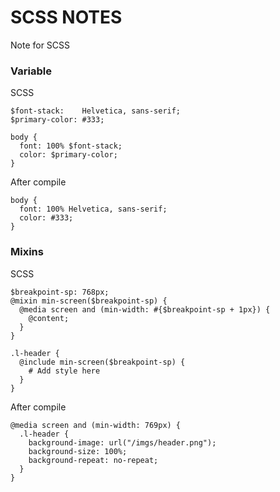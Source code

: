 # SCSS NOTES
Note for SCSS

### Variable
SCSS
```
$font-stack:    Helvetica, sans-serif;
$primary-color: #333;

body {
  font: 100% $font-stack;
  color: $primary-color;
}
```
After compile
```
body {
  font: 100% Helvetica, sans-serif;
  color: #333;
}
```

### Mixins
SCSS
```
$breakpoint-sp: 768px;
@mixin min-screen($breakpoint-sp) {
  @media screen and (min-width: #{$breakpoint-sp + 1px}) {
    @content;
  }
}

.l-header {
  @include min-screen($breakpoint-sp) {
    # Add style here
  }
}
```
After compile
```
@media screen and (min-width: 769px) {
  .l-header {
    background-image: url("/imgs/header.png");
    background-size: 100%;
    background-repeat: no-repeat; 
  } 
}
```
